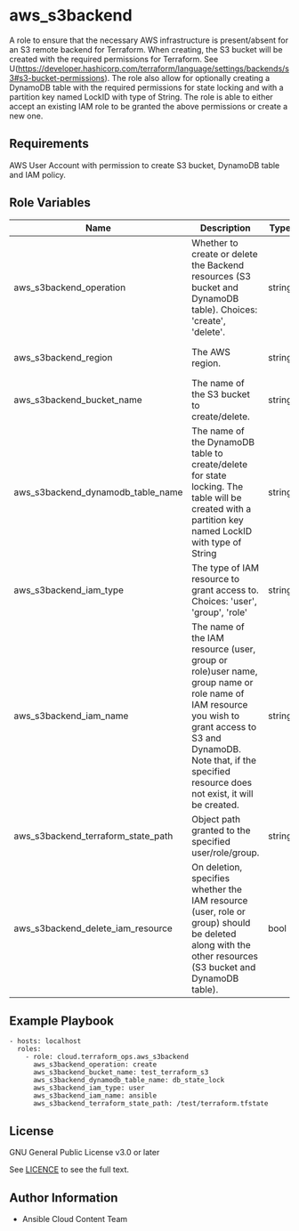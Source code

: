 # aws_s3backend

A role to ensure that the necessary AWS infrastructure is present/absent for an S3 remote backend for Terraform.
When creating, the S3 bucket will be created with the required permissions for Terraform. See U(https://developer.hashicorp.com/terraform/language/settings/backends/s3#s3-bucket-permissions).
The role also allow for optionally creating a DynamoDB table with the required permissions for state locking and with a partition key named LockID with type of String.
The role is able to either accept an existing IAM role to be granted the above permissions or create a new one.

## Requirements

AWS User Account with permission to create S3 bucket, DynamoDB table and IAM policy.

## Role Variables

Name | Description | Type | Default | Required
--- | --- | --- | --- | ---
aws_s3backend_operation|Whether to create or delete the Backend resources (S3 bucket and DynamoDB table). Choices: 'create', 'delete'.|string|create| N/A
aws_s3backend_region|The AWS region.|string|Environment variable AWS_REGION|No
aws_s3backend_bucket_name|The name of the S3 bucket to create/delete.|string|N/A|Yes
aws_s3backend_dynamodb_table_name|The name of the DynamoDB table to create/delete for state locking. The table will be created with a partition key named LockID with type of String|string|N/A|No
aws_s3backend_iam_type|The type of IAM resource to grant access to. Choices: 'user', 'group', 'role'|string|N/A|No
aws_s3backend_iam_name|The name of the IAM resource (user, group or role)user name, group name or role name of IAM resource you wish to grant access to S3 and DynamoDB. Note that, if the specified resource does not exist, it will be created.|string|N/A|when __aws_s3backend_iam_type__ is provided.
aws_s3backend_terraform_state_path|Object path granted to the specified user/role/group.|string|N/A|No
aws_s3backend_delete_iam_resource|On deletion, specifies whether the IAM resource (user, role or group) should be deleted along with the other resources (S3 bucket and DynamoDB table).|bool|False|No

## Example Playbook

    - hosts: localhost
      roles:
        - role: cloud.terraform_ops.aws_s3backend
          aws_s3backend_operation: create
          aws_s3backend_bucket_name: test_terraform_s3
          aws_s3backend_dynamodb_table_name: db_state_lock
          aws_s3backend_iam_type: user
          aws_s3backend_iam_name: ansible
          aws_s3backend_terraform_state_path: /test/terraform.tfstate

## License

GNU General Public License v3.0 or later

See [LICENCE](https://github.com/redhat-cop/cloud.terraform_ops/blob/stable-1/LICENSE) to see the full text.

## Author Information

- Ansible Cloud Content Team
